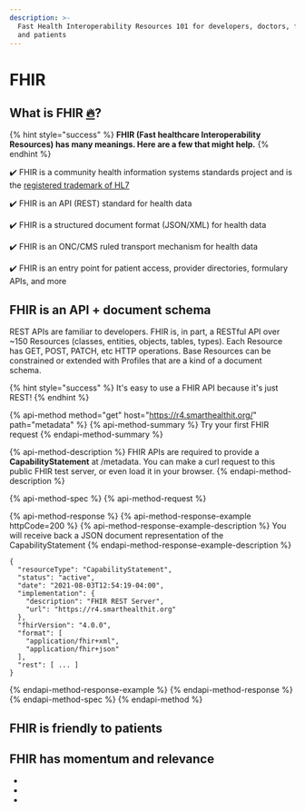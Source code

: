 ```yaml
---
description: >-
  Fast Health Interoperability Resources 101 for developers, doctors, founders,
  and patients
---
```


# FHIR

## What is FHIR [🔥](https://emojipedia.org/fire/)?

{% hint style="success" %}
**FHIR \(Fast healthcare Interoperability Resources\) has many meanings. Here are a few that might help.**
{% endhint %}

✔️ FHIR is a community health information systems standards project and is the [registered trademark of HL7](http://www.hl7.org/index.cfm)

✔️ FHIR is an API \(REST\) standard for health data

✔️ FHIR is a structured document format \(JSON/XML\) for health data

✔️ FHIR is an ONC/CMS ruled transport mechanism for health data

✔️ FHIR is an entry point for patient access, provider directories, formulary APIs, and more

## FHIR is an API + document schema

REST APIs are familiar to developers. FHIR is, in part, a RESTful API over ~150 Resources \(classes, entities, objects, tables, types\). Each Resource has GET, POST, PATCH, etc HTTP operations. Base Resources can be constrained or extended with Profiles that are a kind of a document schema.

{% hint style="success" %}
It's easy to use a FHIR API because it's just REST!
{% endhint %}

{% api-method method="get" host="https://r4.smarthealthit.org/" path="metadata" %}
{% api-method-summary %}
Try your first FHIR request
{% endapi-method-summary %}

{% api-method-description %}
FHIR APIs are required to provide a **CapabilityStatement** at /metadata. You can make a curl request to this public FHIR test server, or even load it in your browser.
{% endapi-method-description %}

{% api-method-spec %}
{% api-method-request %}

{% api-method-response %}
{% api-method-response-example httpCode=200 %}
{% api-method-response-example-description %}
You will receive back a JSON document representation of the CapabilityStatement
{% endapi-method-response-example-description %}

```
{
  "resourceType": "CapabilityStatement",
  "status": "active",
  "date": "2021-08-03T12:54:19-04:00",
  "implementation": {
    "description": "FHIR REST Server",
    "url": "https://r4.smarthealthit.org"
  },
  "fhirVersion": "4.0.0",
  "format": [
    "application/fhir+xml",
    "application/fhir+json"
  ],
  "rest": [ ... ]
}
```
{% endapi-method-response-example %}
{% endapi-method-response %}
{% endapi-method-spec %}
{% endapi-method %}

## FHIR is friendly to patients



## FHIR has momentum and relevance

-

-

-















